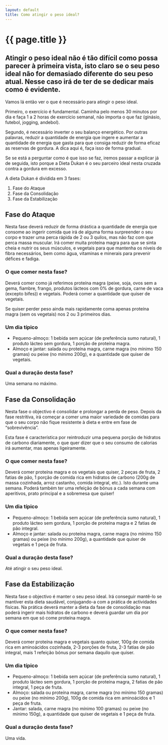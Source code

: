 ```yaml
---
layout: default
title: Como atingir o peso ideal?
---
```


# {{ page.title }}

## Atingir o peso ideal não é tão difícil como possa parecer à primeira vista, isto claro se o seu peso ideal não for demasiado diferente do seu peso atual. Nesse caso irá de ter de se dedicar mais como é evidente.

Vamos lá então ver o que é necessário para atingir o peso ideal.

Primeiro, o exercício é fundamental. Caminha pelo menos 30 minutos por dia e faça 1 a 2 horas de exercício semanal, não importa o que faz (ginásio, futebol, jogging, andebol).

Segundo, é necessário inverter o seu balanço energético. Por outras palavras, reduzir a quantidade de energia que ingere e aumentar a quantidade de energia que gasta para que consiga reduzir de forma eficaz as reservas de gordura. A dica aqui é, faça isso de forma gradual.

Se se está a perguntar como é que isso se faz, iremos passar a explicar já de seguida, isto porque a Dieta Dukan é o seu parceiro ideal nesta cruzada contra a gordura em excesso.

A dieta Dukan é dividida em 3 fases:

1. Fase do Ataque
2. Fase da Consolidação
3. Fase da Estabilização

## Fase do Ataque

Nesta fase deverá reduzir de forma drástica a quantidade de energia que consome ao ingerir comida que irá de alguma forma surpreender o seu corpo e trazer uma perca rápida de 2 ou 3 quilos, mas não faz com que perca massa muscular. Irá comer muita proteína magra para que se sinta cheia e nutrir os seus músculos, e vegetais para que mantenha os níveis de fibra necessários, bem como água, vitaminas e minerais para prevenir défices e fadiga.

### O que comer nesta fase?

Deverá comer como já referimos proteína magra (peixe, soja, ovos sem a gema, fiambre, frango, produtos lácteos com 0% de gordura, carne de vaca (excepto bifes)) e vegetais. Poderá comer a quantidade que quiser de vegetais.

Se quiser perder peso ainda mais rapidamente coma apenas proteína magra (sem os vegetais) nos 2 ou 3 primeiros dias.

### Um dia típico

* Pequeno-almoço: 1 bebida sem açúcar (de preferência sumo natural), 1 produto lácteo sem gordura, 1 porção de proteína magra.
* Almoço e jantar: salada ou proteína magra, carne magra (no mínimo 150 gramas) ou peixe (no mínimo 200g), e a quantidade que quiser de vegetais.

### Qual a duração desta fase?

Uma semana no máximo.

## Fase da Consolidação

Nesta fase o objectivo é consolidar e prolongar a perda de peso. Depois da fase restritiva, irá começar a comer uma maior variedade de comidas para que o seu corpo não fique resistente à dieta e entre em fase de “sobrevivência”.

Esta fase é característica por reintroduzir uma pequena porção de hidratos de carbono diariamente, o que quer dizer que o seu consumo de calorias irá aumentar, mas apenas ligeiramente.

### O que comer nesta fase?

Deverá comer proteína magra e os vegetais que quiser, 2 peças de fruta, 2 fatias de pão, 1 porção de comida rica em hidratos de carbono (200g de massa cozinhada, arroz castanho, comida integral, etc.). Isto durante uma semana. Poderá também ter uma refeição de bónus a cada semana com aperitivos, prato principal e a sobremesa que quiser!

### Um dia típico

* Pequeno-almoço: 1 bebida sem açúcar (de preferência sumo natural), 1 produto lácteo sem gordura, 1 porção de proteína magra e 2 fatias de pão integral.
* Almoço e jantar: salada ou proteína magra, carne magra (no mínimo 150 gramas) ou peixe (no mínimo 200g), a quantidade que quiser de vegetais e 1 peça de fruta.

### Qual a duração desta fase?

Até atingir o seu peso ideal.

## Fase da Estabilização

Nesta fase o objectivo é manter o seu peso ideal. Irá conseguir mantê-lo se mantiver esta dieta saudável, conjugando-a com a prática de actividades físicas. Na prática deverá manter a dieta da fase de consolidação mas poderá ingerir mais hidratos de carbono e deverá guardar um dia por semana em que só come proteína magra.

### O que comer nesta fase?

Deverá comer proteína magra e vegetais quanto quiser, 100g de comida rica em aminoácidos cozinhada, 2-3 porções de fruta, 2-3 fatias de pão integral, mais 1 refeição bónus por semana daquilo que quiser.

### Um dia típico

* Pequeno-almoço: 1 bebida sem açúcar (de preferência sumo natural), 1 produto lácteo sem gordura, 1 porção de proteína magra, 2 fatias de pão integral, 1 peça de fruta.
* Almoço: salada ou proteína magra, carne magra (no mínimo 150 gramas) ou peixe (no mínimo 200g), 100g de comida rica em aminoácidos e 1 peça de fruta.
* Jantar: salada, carne magra (no mínimo 100 gramas) ou peixe (no mínimo 150g), a quantidade que quiser de vegetais e 1 peça de fruta.

### Qual a duração desta fase?

Uma vida.